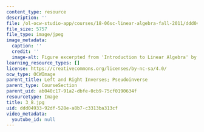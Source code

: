 ```yaml
---
content_type: resource
description: ''
file: /ol-ocw-studio-app/courses/18-06sc-linear-algebra-fall-2011/ddd0493392df528ea8b7c3313ba313cf_3_8.jpg
file_size: 5757
file_type: image/jpeg
image_metadata:
  caption: ''
  credit: ''
  image-alt: Figure excerpted from 'Introduction to Linear Algebra' by G.S. Strang
learning_resource_types: []
license: https://creativecommons.org/licenses/by-nc-sa/4.0/
ocw_type: OCWImage
parent_title: Left and Right Inverses; Pseudoinverse
parent_type: CourseSection
parent_uid: ab040c17-91a2-dbfe-0cb9-75cf0190634f
resourcetype: Image
title: 3_8.jpg
uid: ddd04933-92df-528e-a8b7-c3313ba313cf
video_metadata:
  youtube_id: null
---
```

